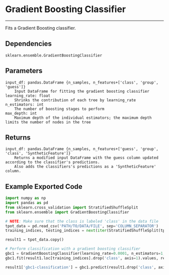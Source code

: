# Gradient Boosting Classifier
* * * 

Fits a Gradient Boosting classifier.

## Dependencies
    sklearn.ensemble.GradientBoostingClassifier


Parameters
----------
    input_df: pandas.DataFrame {n_samples, n_features+['class', 'group', 'guess']}
        Input DataFrame for fitting the gradient boosting classifier
    learning_rate: float
        Shrinks the contribution of each tree by learning_rate
    n_estimators: int
        The number of boosting stages to perform
    max_depth: int
        Maximum depth of the individual estimators; the maximum depth limits the number of nodes in the tree

Returns
-------
    input_df: pandas.DataFrame {n_samples, n_features+['guess', 'group', 'class', 'SyntheticFeature']}
        Returns a modified input DataFrame with the guess column updated according to the classifier's predictions.
        Also adds the classifiers's predictions as a 'SyntheticFeature' column.


Example Exported Code
---------------------

```Python
import numpy as np
import pandas as pd
from sklearn.cross_validation import StratifiedShuffleSplit
from sklearn.ensemble import GradientBoostingClassifier

# NOTE: Make sure that the class is labeled 'class' in the data file
tpot_data = pd.read_csv('PATH/TO/DATA/FILE', sep='COLUMN_SEPARATOR')
training_indices, testing_indices = next(iter(StratifiedShuffleSplit(tpot_data['class'].values, n_iter=1, train_size=0.75, test_size=0.25)))

result1 = tpot_data.copy()

# Perform classification with a gradient boosting classifier
gbc1 = GradientBoostingClassifier(learning_rate=0.0001, n_estimators=1, max_depth=None)
gbc1.fit(result1.loc[training_indices].drop('class', axis=1).values, result1.loc[training_indices, 'class'].values)

result1['gbc1-classification'] = gbc1.predict(result1.drop('class', axis=1).values)

```
